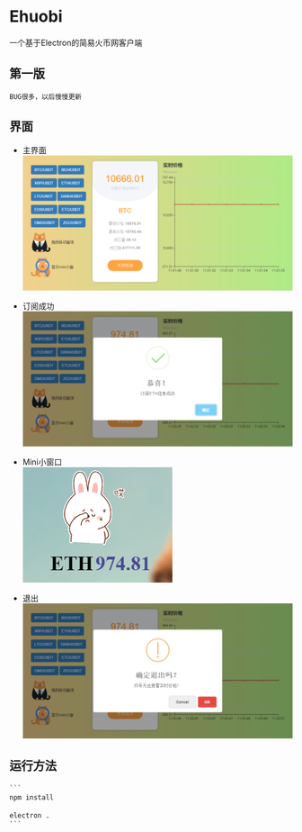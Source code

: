 # Ehuobi
一个基于Electron的简易火币网客户端

## 第一版
    BUG很多，以后慢慢更新

## 界面
   * 主界面
   ![主界面](https://github.com/sendtothefuture/Ehuobi/raw/master/images_folder/main.png)
   
   * 订阅成功
   ![订阅成功](https://github.com/sendtothefuture/Ehuobi/raw/master/images_folder/sub.png)
   
   * Mini小窗口
   <br> ![Mini窗](https://github.com/sendtothefuture/Ehuobi/raw/master/images_folder/miniwin.png)
   
   * 退出
   ![退出](https://github.com/sendtothefuture/Ehuobi/raw/master/images_folder/exit.png)

## 运行方法
    ``` 
    npm install

    electron . 
    ```
